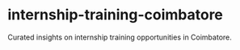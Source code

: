 # internship-training-coimbatore
Curated insights on internship training opportunities in Coimbatore.
